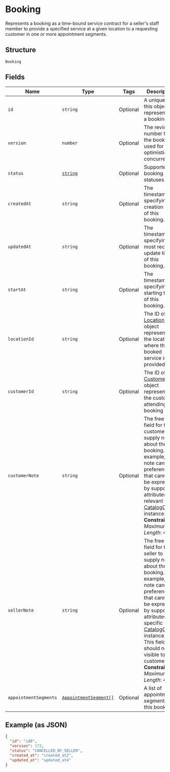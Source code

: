 
# Booking

Represents a booking as a time-bound service contract for a seller's staff member to provide a specified service
at a given location to a requesting customer in one or more appointment segments.

## Structure

`Booking`

## Fields

| Name | Type | Tags | Description |
|  --- | --- | --- | --- |
| `id` | `string` | Optional | A unique ID of this object representing a booking. |
| `version` | `number` | Optional | The revision number for the booking used for optimistic concurrency. |
| `status` | [`string`](/doc/models/booking-status.md) | Optional | Supported booking statuses. |
| `createdAt` | `string` | Optional | The timestamp specifying the creation time of this booking. |
| `updatedAt` | `string` | Optional | The timestamp specifying the most recent update time of this booking. |
| `startAt` | `string` | Optional | The timestamp specifying the starting time of this booking. |
| `locationId` | `string` | Optional | The ID of the [Location](#type-location) object representing the location where the booked service is provided. |
| `customerId` | `string` | Optional | The ID of the [Customer](#type-Customer) object representing the customer attending this booking |
| `customerNote` | `string` | Optional | The free-text field for the customer to supply notes about the booking. For example, the note can be preferences that cannot be expressed by supported attributes of a relevant [CatalogObject](#type-CatalogObject) instance.<br>**Constraints**: *Maximum Length*: `4096` |
| `sellerNote` | `string` | Optional | The free-text field for the seller to supply notes about the booking. For example, the note can be preferences that cannot be expressed by supported attributes of a specific [CatalogObject](#type-CatalogObject) instance.<br>This field should not be visible to customers.<br>**Constraints**: *Maximum Length*: `4096` |
| `appointmentSegments` | [`AppointmentSegment[]`](/doc/models/appointment-segment.md) | Optional | A list of appointment segments for this booking. |

## Example (as JSON)

```json
{
  "id": "id0",
  "version": 172,
  "status": "CANCELLED_BY_SELLER",
  "created_at": "created_at2",
  "updated_at": "updated_at4"
}
```

